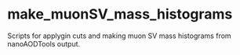 # make_muonSV_mass_histograms

Scripts for applygin cuts and making muon SV mass histograms from nanoAODTools output.

